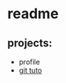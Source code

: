 # readme

## projects:

- profile
- [git tuto](https://www.ionos.fr/digitalguide/sites-internet/developpement-web/tutoriel-git/)
